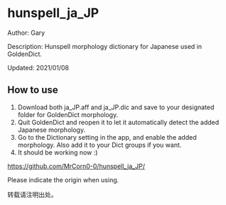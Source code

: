 # hunspell_ja_JP
Author: Gary

Description: Hunspell morphology dictionary for Japanese used in GoldenDict.

Updated: 2021/01/08


## How to use
1. Download both ja_JP.aff and ja_JP.dic and save to your designated folder for GoldenDict morphology.
2. Quit GoldenDict and reopen it to let it automatically detect the added Japanese morphology.
3. Go to the Dictionary setting in the app, and enable the added morphology. Also add it to your Dict groups if you want.
4. It should be working now :)


https://github.com/MrCorn0-0/hunspell_ja_JP/

Please indicate the origin when using.

转载请注明出处。
